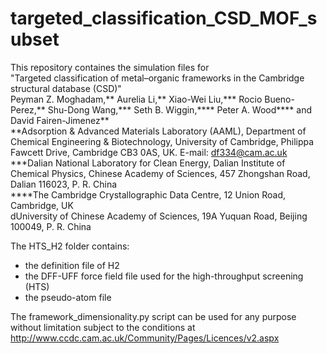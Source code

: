 # targeted_classification_CSD_MOF_subset
This repository containes the simulation files for <br />
"Targeted classification of metal–organic frameworks in the Cambridge structural database (CSD)" <br />
Peyman Z. Moghadam,** Aurelia Li,** Xiao-Wei Liu,*** Rocio Bueno-Perez,** Shu-Dong Wang,*** Seth B. Wiggin,**** Peter A. Wood**** and David Fairen-Jimenez** <br />
**Adsorption & Advanced Materials Laboratory (AAML), Department of Chemical Engineering & Biotechnology, University of Cambridge, Philippa Fawcett Drive, Cambridge CB3 0AS, UK. E-mail: df334@cam.ac.uk <br />
***Dalian National Laboratory for Clean Energy, Dalian Institute of Chemical Physics, Chinese Academy of Sciences, 457 Zhongshan Road, Dalian 116023, P. R. China <br />
****The Cambridge Crystallographic Data Centre, 12 Union Road, Cambridge, UK <br />
dUniversity of Chinese Academy of Sciences, 19A Yuquan Road, Beijing 100049, P. R. China

The HTS_H2 folder contains:
* the definition file of H2
* the DFF-UFF force field file used for the high-throughput screening (HTS)
* the pseudo-atom file

The framework_dimensionality.py script can be used for any purpose without limitation subject  to the conditions at http://www.ccdc.cam.ac.uk/Community/Pages/Licences/v2.aspx
